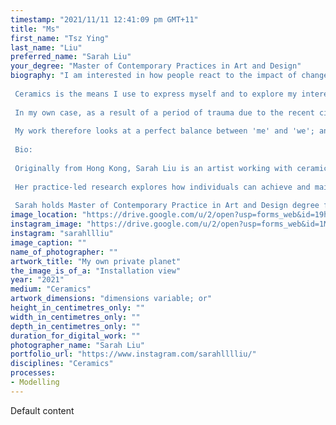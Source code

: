 ```yaml
---
timestamp: "2021/11/11 12:41:09 pm GMT+11"
title: "Ms"
first_name: "Tsz Ying"
last_name: "Liu"
preferred_name: "Sarah Liu"
your_degree: "Master of Contemporary Practices in Art and Design"
biography: "I am interested in how people react to the impact of change, mentally and physically.
 
 Ceramics is the means I use to express myself and to explore my interest in interpersonal relationships, particularly the way in which they can be affected by external forces.
 
 In my own case, as a result of a period of trauma due to the recent civil disturbance in Hong Kong, and then being trapped in Australia during a pandemic, I have been seeking inner peace through reflection on the emotional space that really exists between people.
 
 My work therefore looks at a perfect balance between 'me' and 'we'; and a transformation from softness to hardness.
 
 Bio:
 
 Originally from Hong Kong, Sarah Liu is an artist working with ceramics with a special focus on figurative sculpture.
 
 Her practice-led research explores how individuals can achieve and maintain inner peace in the face of major external change by making connections within the emotional space between people.
 
 Sarah holds Master of Contemporary Practice in Art and Design degree from the Australian National University (2021). Her first solo exhibition is scheduled for the M16 Artspace, Canberra, in May 2022."
image_location: "https://drive.google.com/u/2/open?usp=forms_web&id=19hxwaqBI2t5C3k9v0BmQtW7dOm4ka5li"
instagram_image: "https://drive.google.com/u/2/open?usp=forms_web&id=1M40Sdnexf-57FVNnppLpuHQJmgg5rq4I"
instagram: "sarahllliu"
image_caption: ""
name_of_photographer: ""
artwork_title: "My own private planet"
the_image_is_of_a: "Installation view"
year: "2021"
medium: "Ceramics"
artwork_dimensions: "dimensions variable; or"
height_in_centimetres_only: ""
width_in_centimetres_only: ""
depth_in_centimetres_only: ""
duration_for_digital_work: ""
photographer_name: "Sarah Liu"
portfolio_url: "https://www.instagram.com/sarahlllliu/"
disciplines: "Ceramics"
processes:
- Modelling
---
```


Default content